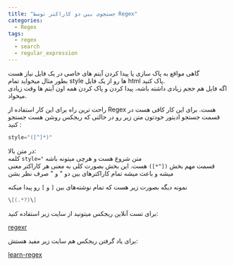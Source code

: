 ```yaml
---
title: "جستجوی بین دو کاراکتر توسط Regex"
categories:
  - Regex
tags:
  - regex
  - search
  - regular_expression
---
```


گاهی مواقع به پاک سازی یا پیدا کردن آیتم های خاصی در یک فایل نیاز هست  
بطور مثال میخواید تمام style ها رو از یک فایل html پاک کنید.  
اگه فایل هم حجم زیادی داشته باشه، پیدا کردن و پاک کردن همه اون آیتم ها وقت زیادی میخواد.  
  
راحت ترین راه برای این کار استفاده از Regex هست. برای این کار کافی هست در قسمت جستجو ادیتور خودتون متن زیر رو در حالتی که ریجکس روشن هست جستجو کنید :  

```c#
style="([^]*)"
```

در متن بالا:  
کلمه `style="` متن شروع هست و هرچی میتونه باشه  
قسمت مهم بخش `([^*])` هست. این بخش بصورت کلی به معنی هر کاراکتر معنی میشه و باعث میشه تمام کاراکترهای بین دو " و " صرف نظر بشن

نمونه دیگه بصورت زیر هست که تمام نوشته‌های بین `[` و `]` رو پیدا میکنه

```c#
\[(.*?)\]
```

برای تست آنلاین ریجکس میتونید از سایت زیر استفاده کنید:  

[regexr](https://regexr.com/)  

برای یاد گرفتن ریجکس هم سایت زیر مفید هستش:  

[learn-regex](https://github.com/ziishaned/learn-regex)  
